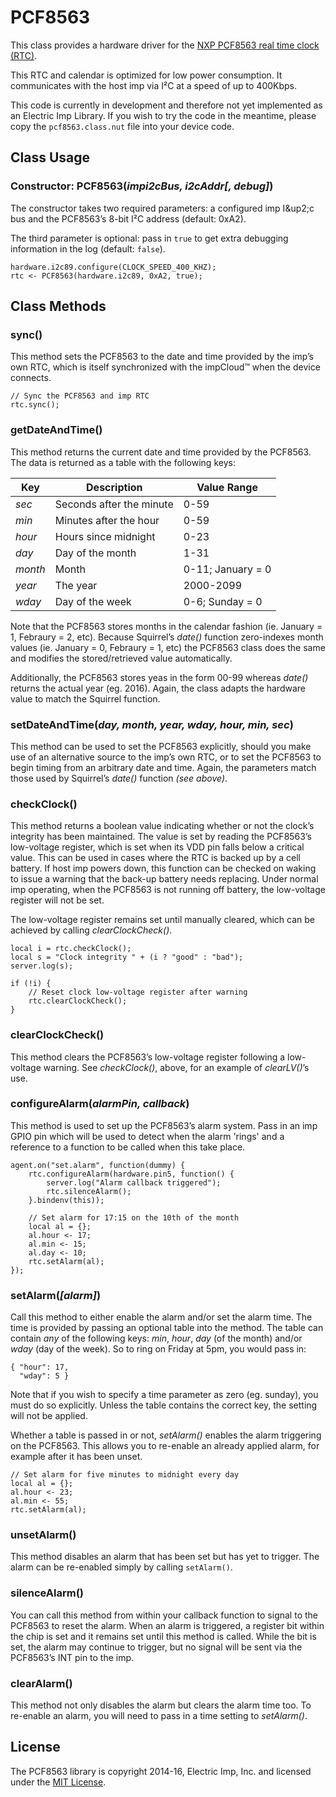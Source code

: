 # PCF8563

This class provides a hardware driver for the [NXP PCF8563 real time clock (RTC)](http://www.nxp.com/products/interface-and-connectivity/interface-and-system-management/i2c-bus-portfolio/i2c-real-time-clocks-rtc/real-time-clock-calendar:PCF8563).

This RTC and calendar is optimized for low power consumption. It communicates with the host imp via I&sup2;C at a speed of up to 400Kbps.

This code is currently in development and therefore not yet implemented as an Electric Imp Library. If you wish to try the code in the meantime, please copy the `pcf8563.class.nut` file into your device code.

## Class Usage

### Constructor: PCF8563(*impi2cBus, i2cAddr[, debug]*)

The constructor takes two required parameters: a configured imp I&up2;c bus and the PCF8563’s 8-bit I&sup2;C address (default: 0xA2).

The third parameter is optional: pass in `true` to get extra debugging information in the log (default: `false`).

```squirrel
hardware.i2c89.configure(CLOCK_SPEED_400_KHZ);
rtc <- PCF8563(hardware.i2c89, 0xA2, true);
```

## Class Methods

### sync()

This method sets the PCF8563 to the date and time provided by the imp’s own RTC, which is itself synchronized with the impCloud&trade; when the device connects.

```squirrel
// Sync the PCF8563 and imp RTC
rtc.sync();
```

### getDateAndTime()

This method returns the current date and time provided by the PCF8563. The data is returned as a table with the following keys:

| Key   | Description | Value Range |
| ----- | ---- | ---- |
| *sec*   | Seconds after the minute | 0-59 |
| *min*   | Minutes after the hour | 0-59 |
| *hour*  | Hours since midnight | 0-23 |
| *day*   | Day of the month | 1-31 |
| *month* | Month | 0-11; January = 0 |
| *year*  | The year | 2000-2099 |
| *wday*  | Day of the week | 0-6; Sunday = 0 |

Note that the PCF8563 stores months in the calendar fashion (ie. January = 1, Febraury = 2, etc). Because Squirrel’s *date()* function zero-indexes month values (ie. January = 0, Febraury = 1, etc) the PCF8563 class does the same and modifies the stored/retrieved value automatically.

Additionally, the PCF8563 stores yeas in the form 00-99 whereas *date()* returns the actual year (eg. 2016). Again, the class adapts the hardware value to match the Squirrel function.

### setDateAndTime(*day, month, year, wday, hour, min, sec*)

This method can be used to set the PCF8563 explicitly, should you make use of an alternative source to the imp’s own RTC, or to set the PCF8563 to begin timing from an arbitrary date and time. Again, the parameters match those used by Squirrel’s *date()* function *(see above)*.

### checkClock()

This method returns a boolean value indicating whether or not the clock’s integrity has been maintained. The value is set by reading the PCF8563’s low-voltage register, which is set when its VDD pin falls below a critical value. This can be used in cases where the RTC is backed up by a cell battery. If host imp powers down, this function can be checked on waking to issue a warning that the back-up battery needs replacing. Under normal imp operating, when the PCF8563 is not running off battery, the low-voltage register will not be set.

The low-voltage register remains set until manually cleared, which can be achieved by calling *clearClockCheck()*.

```squirrel
local i = rtc.checkClock();
local s = "Clock integrity " + (i ? "good" : "bad");
server.log(s);

if (!i) {
    // Reset clock low-voltage register after warning
    rtc.clearClockCheck();
}
```

### clearClockCheck()

This method clears the PCF8563’s low-voltage register following a low-voltage warning. See *checkClock()*, above, for an example of *clearLV()*’s use.

### configureAlarm(*alarmPin, callback*)

This method is used to set up the PCF8563’s alarm system. Pass in an imp GPIO pin which will be used to detect when the alarm 'rings' and a reference to a function to be called when this take place.

```squirrel
agent.on("set.alarm", function(dummy) {
    rtc.configureAlarm(hardware.pin5, function() {
        server.log("Alarm callback triggered");
        rtc.silenceAlarm();
    }.bindenv(this));

    // Set alarm for 17:15 on the 10th of the month
    local al = {};
    al.hour <- 17;
    al.min <- 15;
    al.day <- 10;
    rtc.setAlarm(al);
});
```

### setAlarm(*[alarm]*)

Call this method to either enable the alarm and/or set the alarm time. The time is provided by passing an optional table into the method. The table can contain *any* of the following keys: *min*, *hour*, *day* (of the month) and/or *wday* (day of the week). So to ring on Friday at 5pm, you would pass in:

```squirrel
{ "hour": 17,
  "wday": 5 }
```

Note that if you wish to specify a time parameter as zero (eg. sunday), you must do so explicitly. Unless the table contains the correct key, the setting will not be applied.

Whether a table is passed in or not, *setAlarm()* enables the alarm triggering on the PCF8563. This allows you to re-enable an already applied alarm, for example after it has been unset.

```squirrel
// Set alarm for five minutes to midnight every day
local al = {};
al.hour <- 23;
al.min <- 55;
rtc.setAlarm(al);
```

### unsetAlarm()

This method disables an alarm that has been set but has yet to trigger. The alarm can be re-enabled simply by calling `setAlarm()`.

### silenceAlarm()

You can call this method from within your callback function to signal to the PCF8563 to reset the alarm. When an alarm is triggered, a register bit within the chip is set and it remains set until this method is called. While the bit is set, the alarm may continue to trigger, but no signal will be sent via the PCF8563’s INT pin to the imp.

### clearAlarm()

This method not only disables the alarm but clears the alarm time too. To re-enable an alarm, you will need to pass in a time setting to *setAlarm()*.

## License

The PCF8563 library is copyright 2014-16, Electric Imp, Inc. and licensed under the [MIT License](https://github.com/electricimp/PCF8563/blob/master/LICENSE).
